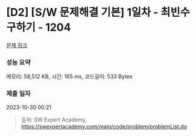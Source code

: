 # [D2] [S/W 문제해결 기본] 1일차 - 최빈수 구하기 - 1204 

[문제 링크](https://swexpertacademy.com/main/code/problem/problemDetail.do?contestProbId=AV13zo1KAAACFAYh) 

### 성능 요약

메모리: 58,512 KB, 시간: 165 ms, 코드길이: 533 Bytes

### 제출 일자

2023-10-30 00:21



> 출처: SW Expert Academy, https://swexpertacademy.com/main/code/problem/problemList.do